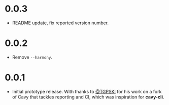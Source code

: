 # 0.0.3

- README update, fix reported version number.

# 0.0.2

- Remove `--harmony`.

# 0.0.1

- Initial prototype release. With thanks to
  [@TGPSKI](https://github.com/TGPSKI) for his work on a fork of Cavy that
  tackles reporting and CI, which was inspiration for **cavy-cli**.
